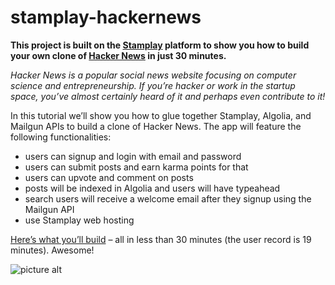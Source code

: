 stamplay-hackernews
===================

**This project is built on the [Stamplay](https://stamplay.com) platform to show you how to build your own clone of [Hacker News](https://news.ycombinator.com/) in just 30 minutes.**

*Hacker News is a popular social news website focusing on computer science and entrepreneurship. If you’re hacker or work in the startup space, you’ve almost certainly heard of it and perhaps even contribute to it!*


In this tutorial we’ll show you how to glue together Stamplay, Algolia, and Mailgun APIs to build a clone of Hacker News. The app will feature the following functionalities:

* users can signup and login with email and password
* users can submit posts and earn karma points for that
* users can upvote and comment on posts
* posts will be indexed in Algolia and users will have typeahead
* search users will receive a welcome email after they signup using the Mailgun API
* use Stamplay web hosting

[Here’s what you’ll build](https://hnewsv2.stamplayapp.com/) – all in less than 30 minutes (the user record is 19 minutes). Awesome!

![picture alt](https://blog.stamplay.com/wp-content/uploads/2014/07/Stamplay-Hacker-News-Side-By-Side.jpg "To the left, the original Hacker News. To the right, Stamplay’s version.")
